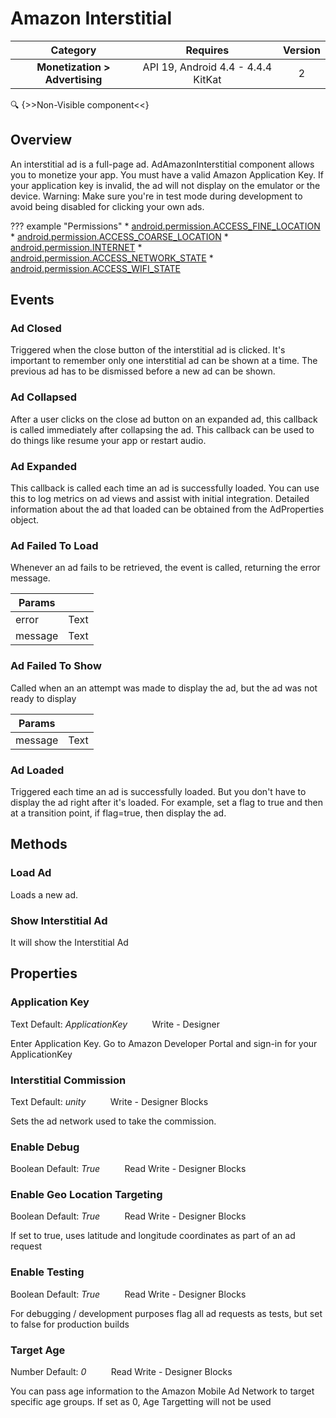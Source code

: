 # Amazon Interstitial

| Category | Requires | Version |
|:--------:|:-------:|:--------:|
|**Monetization > Advertising**|<span class="chip chip-any">API 19, Android 4.4 - 4.4.4 KitKat</span>|<span class="chip chip-number">2</span>|

:mag: {>>Non-Visible component<<}

## Overview

An interstitial ad is a full-page ad. AdAmazonInterstitial component allows you to monetize your app. You must have a valid Amazon Application Key. If your application key is invalid, the ad will not display on the emulator or the device. Warning: Make sure you're in test mode during development to avoid being disabled for clicking your own ads.

??? example "Permissions"
    * [android.permission.ACCESS_FINE_LOCATION](https://developer.android.com/reference/android/Manifest.permission.html#ACCESS_FINE_LOCATION)
    * [android.permission.ACCESS_COARSE_LOCATION](https://developer.android.com/reference/android/Manifest.permission.html#ACCESS_COARSE_LOCATION)
    * [android.permission.INTERNET](https://developer.android.com/reference/android/Manifest.permission.html#INTERNET)
    * [android.permission.ACCESS_NETWORK_STATE](https://developer.android.com/reference/android/Manifest.permission.html#ACCESS_NETWORK_STATE)
    * [android.permission.ACCESS_WIFI_STATE](https://developer.android.com/reference/android/Manifest.permission.html#ACCESS_WIFI_STATE)

## Events

### Ad Closed

Triggered when the close button of the interstitial ad is clicked. It's important to remember only one interstitial ad can be shown at a time. The previous ad has to be dismissed before a new ad can be shown.

<div class="block" ai2-block="event" not-rendered="true" value="%7B%22componentName%22:%20%22Amazon%20Interstitial%22,%20%22name%22:%20%22Ad%20Closed%22,%20%22param%22:%20%5B%5D%7D"></div>

### Ad Collapsed

After a user clicks on the close ad button on an expanded ad, this callback is called immediately after collapsing the ad. This callback can be used to do things like resume your app or restart audio.

<div class="block" ai2-block="event" not-rendered="true" value="%7B%22componentName%22:%20%22Amazon%20Interstitial%22,%20%22name%22:%20%22Ad%20Collapsed%22,%20%22param%22:%20%5B%5D%7D"></div>

### Ad Expanded

This callback is called each time an ad is successfully loaded. You can use this to log metrics on ad views and assist with initial integration. Detailed information about the ad that loaded can be obtained from the AdProperties object.

<div class="block" ai2-block="event" not-rendered="true" value="%7B%22componentName%22:%20%22Amazon%20Interstitial%22,%20%22name%22:%20%22Ad%20Expanded%22,%20%22param%22:%20%5B%5D%7D"></div>

### Ad Failed To Load

Whenever an ad fails to be retrieved, the event is called, returning the error message.

<div class="block" ai2-block="event" not-rendered="true" value="%7B%22componentName%22:%20%22Amazon%20Interstitial%22,%20%22name%22:%20%22Ad%20Failed%20To%20Load%22,%20%22param%22:%20%5B%22error%22,%20%22message%22%5D%7D"></div>

| Params | []() |
|--------|------|
|error|<span class="chip chip-text">Text</span>|
|message|<span class="chip chip-text">Text</span>|

### Ad Failed To Show

Called when an an attempt was made to display the ad, but the ad was not ready to display

<div class="block" ai2-block="event" not-rendered="true" value="%7B%22componentName%22:%20%22Amazon%20Interstitial%22,%20%22name%22:%20%22Ad%20Failed%20To%20Show%22,%20%22param%22:%20%5B%22message%22%5D%7D"></div>

| Params | []() |
|--------|------|
|message|<span class="chip chip-text">Text</span>|

### Ad Loaded

Triggered each time an ad is successfully loaded. But you don't have to display the ad right after it's loaded. For example, set a flag to true and then at a transition point, if flag=true, then display the ad.

<div class="block" ai2-block="event" not-rendered="true" value="%7B%22componentName%22:%20%22Amazon%20Interstitial%22,%20%22name%22:%20%22Ad%20Loaded%22,%20%22param%22:%20%5B%5D%7D"></div>

## Methods

### Load Ad

Loads a new ad.

<div class="block" ai2-block="method" not-rendered="true" value="%7B%22componentName%22:%20%22Amazon%20Interstitial%22,%20%22name%22:%20%22Load%20Ad%22,%20%22output%22:%20false,%20%22param%22:%20%5B%5D%7D"></div>

### Show Interstitial Ad

It will show the Interstitial Ad

<div class="block" ai2-block="method" not-rendered="true" value="%7B%22componentName%22:%20%22Amazon%20Interstitial%22,%20%22name%22:%20%22Show%20Interstitial%20Ad%22,%20%22output%22:%20false,%20%22param%22:%20%5B%5D%7D"></div>

## Properties

### Application Key

<span class="chip chip-text">Text</span><span style="user-select: none;">&nbsp;</span><span class="chip chip-text">Default: <i>ApplicationKey</i></span><span style="user-select: none;">&nbsp;&nbsp;&nbsp;&nbsp;&nbsp;&nbsp;&nbsp;&nbsp;&nbsp;&nbsp;</span><span class="chip chip-rw">Write</span><span style="user-select: none;">&nbsp;</span>-<span style="user-select: none;">&nbsp;</span><span class="chip chip-bd">Designer</span><span style="user-select: none;">&nbsp;</span>

Enter Application Key. Go to Amazon Developer Portal and sign-in for your ApplicationKey

### Interstitial Commission

<span class="chip chip-text">Text</span><span style="user-select: none;">&nbsp;</span><span class="chip chip-text">Default: <i>unity</i></span><span style="user-select: none;">&nbsp;&nbsp;&nbsp;&nbsp;&nbsp;&nbsp;&nbsp;&nbsp;&nbsp;&nbsp;</span><span class="chip chip-rw">Write</span><span style="user-select: none;">&nbsp;</span>-<span style="user-select: none;">&nbsp;</span><span class="chip chip-bd">Designer</span><span style="user-select: none;">&nbsp;</span><span class="chip chip-bd">Blocks</span><span style="user-select: none;">&nbsp;</span>

Sets the ad network used to take the commission.

<div class="block" ai2-block="property" not-rendered="true" value="%7B%22componentName%22:%20%22Amazon%20Interstitial%22,%20%22name%22:%20%22Interstitial%20Commission%22,%20%22getter%22:%20false%7D"></div>

### Enable Debug

<span class="chip chip-boolean">Boolean</span><span style="user-select: none;">&nbsp;</span><span class="chip chip-boolean">Default: <i>True</i></span><span style="user-select: none;">&nbsp;&nbsp;&nbsp;&nbsp;&nbsp;&nbsp;&nbsp;&nbsp;&nbsp;&nbsp;</span><span class="chip chip-rw">Read</span><span style="user-select: none;">&nbsp;</span><span class="chip chip-rw">Write</span><span style="user-select: none;">&nbsp;</span>-<span style="user-select: none;">&nbsp;</span><span class="chip chip-bd">Designer</span><span style="user-select: none;">&nbsp;</span><span class="chip chip-bd">Blocks</span><span style="user-select: none;">&nbsp;</span>

<div class="block" ai2-block="property" not-rendered="true" value="%7B%22componentName%22:%20%22Amazon%20Interstitial%22,%20%22name%22:%20%22Enable%20Debug%22,%20%22getter%22:%20true%7D"></div>
<div class="block" ai2-block="property" not-rendered="true" value="%7B%22componentName%22:%20%22Amazon%20Interstitial%22,%20%22name%22:%20%22Enable%20Debug%22,%20%22getter%22:%20false%7D"></div>

### Enable Geo Location Targeting

<span class="chip chip-boolean">Boolean</span><span style="user-select: none;">&nbsp;</span><span class="chip chip-boolean">Default: <i>True</i></span><span style="user-select: none;">&nbsp;&nbsp;&nbsp;&nbsp;&nbsp;&nbsp;&nbsp;&nbsp;&nbsp;&nbsp;</span><span class="chip chip-rw">Read</span><span style="user-select: none;">&nbsp;</span><span class="chip chip-rw">Write</span><span style="user-select: none;">&nbsp;</span>-<span style="user-select: none;">&nbsp;</span><span class="chip chip-bd">Designer</span><span style="user-select: none;">&nbsp;</span><span class="chip chip-bd">Blocks</span><span style="user-select: none;">&nbsp;</span>

If set to true, uses latitude and longitude coordinates as part of an ad request

<div class="block" ai2-block="property" not-rendered="true" value="%7B%22componentName%22:%20%22Amazon%20Interstitial%22,%20%22name%22:%20%22Enable%20Geo%20Location%20Targeting%22,%20%22getter%22:%20true%7D"></div>
<div class="block" ai2-block="property" not-rendered="true" value="%7B%22componentName%22:%20%22Amazon%20Interstitial%22,%20%22name%22:%20%22Enable%20Geo%20Location%20Targeting%22,%20%22getter%22:%20false%7D"></div>

### Enable Testing

<span class="chip chip-boolean">Boolean</span><span style="user-select: none;">&nbsp;</span><span class="chip chip-boolean">Default: <i>True</i></span><span style="user-select: none;">&nbsp;&nbsp;&nbsp;&nbsp;&nbsp;&nbsp;&nbsp;&nbsp;&nbsp;&nbsp;</span><span class="chip chip-rw">Read</span><span style="user-select: none;">&nbsp;</span><span class="chip chip-rw">Write</span><span style="user-select: none;">&nbsp;</span>-<span style="user-select: none;">&nbsp;</span><span class="chip chip-bd">Designer</span><span style="user-select: none;">&nbsp;</span><span class="chip chip-bd">Blocks</span><span style="user-select: none;">&nbsp;</span>

For debugging / development purposes flag all ad requests as tests, but set to false for production builds

<div class="block" ai2-block="property" not-rendered="true" value="%7B%22componentName%22:%20%22Amazon%20Interstitial%22,%20%22name%22:%20%22Enable%20Testing%22,%20%22getter%22:%20true%7D"></div>
<div class="block" ai2-block="property" not-rendered="true" value="%7B%22componentName%22:%20%22Amazon%20Interstitial%22,%20%22name%22:%20%22Enable%20Testing%22,%20%22getter%22:%20false%7D"></div>

### Target Age

<span class="chip chip-number">Number</span><span style="user-select: none;">&nbsp;</span><span class="chip chip-number">Default: <i>0</i></span><span style="user-select: none;">&nbsp;&nbsp;&nbsp;&nbsp;&nbsp;&nbsp;&nbsp;&nbsp;&nbsp;&nbsp;</span><span class="chip chip-rw">Read</span><span style="user-select: none;">&nbsp;</span><span class="chip chip-rw">Write</span><span style="user-select: none;">&nbsp;</span>-<span style="user-select: none;">&nbsp;</span><span class="chip chip-bd">Designer</span><span style="user-select: none;">&nbsp;</span><span class="chip chip-bd">Blocks</span><span style="user-select: none;">&nbsp;</span>

You can pass age information to the Amazon Mobile Ad Network to target specific age groups. If set as 0, Age Targetting will not be used

<div class="block" ai2-block="property" not-rendered="true" value="%7B%22componentName%22:%20%22Amazon%20Interstitial%22,%20%22name%22:%20%22Target%20Age%22,%20%22getter%22:%20true%7D"></div>
<div class="block" ai2-block="property" not-rendered="true" value="%7B%22componentName%22:%20%22Amazon%20Interstitial%22,%20%22name%22:%20%22Target%20Age%22,%20%22getter%22:%20false%7D"></div>
